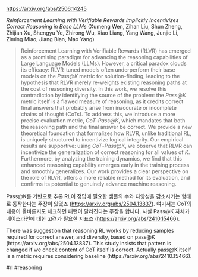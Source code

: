 https://arxiv.org/abs/2506.14245

*Reinforcement Learning with Verifiable Rewards Implicitly Incentivizes Correct Reasoning in Base LLMs* (Xumeng Wen, Zihan Liu, Shun Zheng, Zhijian Xu, Shengyu Ye, Zhirong Wu, Xiao Liang, Yang Wang, Junjie Li, Ziming Miao, Jiang Bian, Mao Yang)

> Reinforcement Learning with Verifiable Rewards (RLVR) has emerged as a promising paradigm for advancing the reasoning capabilities of Large Language Models (LLMs). However, a critical paradox clouds its efficacy: RLVR-tuned models often underperform their base models on the $Pass@K$ metric for solution-finding, leading to the hypothesis that RLVR merely re-weights existing reasoning paths at the cost of reasoning diversity. In this work, we resolve this contradiction by identifying the source of the problem: the $Pass@K$ metric itself is a flawed measure of reasoning, as it credits correct final answers that probably arise from inaccurate or incomplete chains of thought (CoTs). To address this, we introduce a more precise evaluation metric, $CoT$-$Pass@K$, which mandates that both the reasoning path and the final answer be correct. We provide a new theoretical foundation that formalizes how RLVR, unlike traditional RL, is uniquely structured to incentivize logical integrity. Our empirical results are supportive: using $CoT$-$Pass@K$, we observe that RLVR can incentivize the generalization of correct reasoning for all values of $K$. Furthermore, by analyzing the training dynamics, we find that this enhanced reasoning capability emerges early in the training process and smoothly generalizes. Our work provides a clear perspective on the role of RLVR, offers a more reliable method for its evaluation, and confirms its potential to genuinely advance machine reasoning.

Pass@K를 기반으로 추론 RL이 정답에 필요한 샘플의 수와 다양성을 감소시키는 형태로 동작한다는 주장이 있었죠 (https://arxiv.org/abs/2504.13837). 여기서는 CoT의 내용이 올바른지도 체크하면 패턴이 달라진다는 주장을 합니다. 사실 Pass@K 자체가 베이스라인에 대한 고려가 필요한 지표죠 (https://arxiv.org/abs/2410.15466).

<english>
There was suggestion that reasoning RL works by reducing samples required for correct answer, and diversity, based on pass@K (https://arxiv.org/abs/2504.13837). This study insists that pattern is changed if we check content of CoT itself is correct. Actually pass@K itself is a metric requires considering baseline (https://arxiv.org/abs/2410.15466).
</english>

#rl #reasoning 